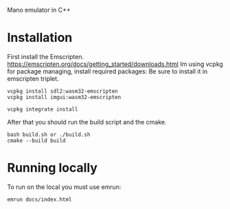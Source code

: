 Mano emulator in C++

# Installation<br>
First install the Emscripten.
https://emscripten.org/docs/getting_started/downloads.html
Im using vcpkg for package managing, install required packages:
Be sure to install it in emscripten triplet.
```
vcpkg install sdl2:wasm32-emscripten
vcpkg install imgui:wasm32-emscripten

vcpkg integrate install
```
After that you should run the build script and the cmake.
```
bash build.sh or ./build.sh
cmake --build build
```
# Running locally 
To run on the local you must use emrun:
```
emrun docs/index.html
```
